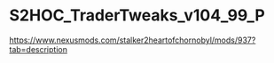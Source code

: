 # S2HOC_TraderTweaks_v104_99_P
 
https://www.nexusmods.com/stalker2heartofchornobyl/mods/937?tab=description

